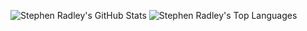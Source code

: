 ![Stephen Radley's GitHub Stats](https://github-readme-stats.vercel.app/api?username=sradley&count_private=true&show_icons=true&hide=contribs,prs)
![Stephen Radley's Top Languages](https://github-readme-stats.vercel.app/api/top-langs/?username=sradley&langs_count=4)
